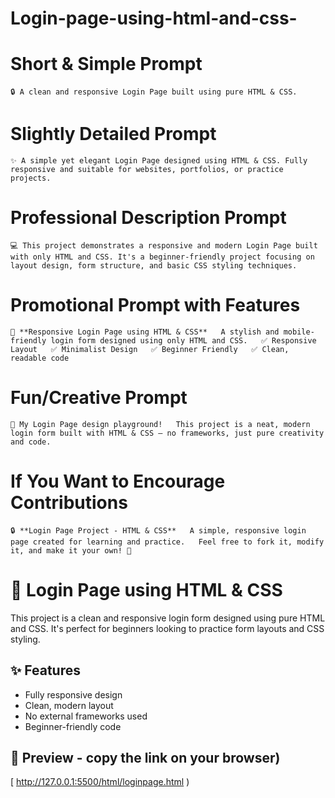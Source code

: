 # Login-page-using-html-and-css-

# Short & Simple Prompt

`🔒 A clean and responsive Login Page built using pure HTML & CSS.`
# Slightly Detailed Prompt

`✨ A simple yet elegant Login Page designed using HTML & CSS. Fully responsive and suitable for websites, portfolios, or practice projects.`
# Professional Description Prompt

`💻 This project demonstrates a responsive and modern Login Page built with only HTML and CSS. It's a beginner-friendly project focusing on layout design, form structure, and basic CSS styling techniques.`
# Promotional Prompt with Features

`🔐 **Responsive Login Page using HTML & CSS**  
A stylish and mobile-friendly login form designed using only HTML and CSS.  
✅ Responsive Layout  
✅ Minimalist Design  
✅ Beginner Friendly  
✅ Clean, readable code`

# Fun/Creative Prompt

`🎨 My Login Page design playground!  
This project is a neat, modern login form built with HTML & CSS — no frameworks, just pure creativity and code.`

# If You Want to Encourage Contributions

`🔒 **Login Page Project - HTML & CSS**  
A simple, responsive login page created for learning and practice.  
Feel free to fork it, modify it, and make it your own! 🚀`

# 🔐 Login Page using HTML & CSS
This project is a clean and responsive login form designed using pure HTML and CSS. It's perfect for beginners looking to practice form layouts and CSS styling.

## ✨ Features
- Fully responsive design
- Clean, modern layout
- No external frameworks used
- Beginner-friendly code

## 📂 Preview - copy the link on your browser)
[     http://127.0.0.1:5500/html/loginpage.html   )



